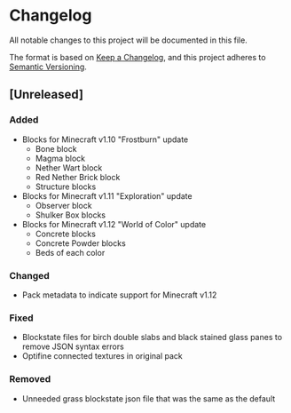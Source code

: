 # Changelog

All notable changes to this project will be documented in this file.

The format is based on [Keep a Changelog](https://keepachangelog.com/en/1.0.0/),
and this project adheres to [Semantic Versioning](https://semver.org/spec/v2.0.0.html).

## [Unreleased]

### Added

- Blocks for Minecraft v1.10 "Frostburn" update
  - Bone block
  - Magma block
  - Nether Wart block
  - Red Nether Brick block
  - Structure blocks
- Blocks for Minecraft v1.11 "Exploration" update
  - Observer block
  - Shulker Box blocks
- Blocks for Minecraft v1.12 "World of Color" update
  - Concrete blocks
  - Concrete Powder blocks
  - Beds of each color

### Changed

- Pack metadata to indicate support for Minecraft v1.12

### Fixed

- Blockstate files for birch double slabs and black stained glass panes to remove JSON syntax errors
- Optifine connected textures in original pack

### Removed

- Unneeded grass blockstate json file that was the same as the default

